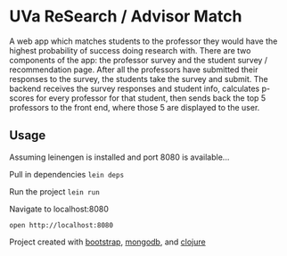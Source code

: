 # UVa ReSearch / Advisor Match

A web app which matches students to the professor they would have the highest probability of success doing research with. 
There are two components of the app: the professor survey and the student survey / recommendation page. After all the professors have submitted their responses to the survey, the students take the survey and submit. The backend receives the survey responses and student info, calculates p-scores for every professor for that student, then sends back the top 5 professors to the front end, where those 5 are displayed to the user. 

## Usage

Assuming leinengen is installed and port 8080 is available...

Pull in dependencies
```lein deps```

Run the project
```lein run```

Navigate to localhost:8080

```open http://localhost:8080```



Project created with [bootstrap](http://getbootstrap.com/), [mongodb](http://www.mongodb.org/), and [clojure](http://clojure.org/)
